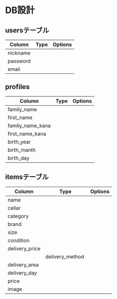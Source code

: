 # DB設計

## usersテーブル
|Column|Type|Options|
|------|----|-------|
|nickname| | |
|password| | |
|email| | |

## profiles
|Column|Type|Options|
|------|----|-------|
|family_name| | |
|first_name| | |
|family_name_kana| | |
|first_name_kana| | |
|birth_year|  | |
|birth_manth|  | |
|birth_day | | |


## itemsテーブル
|Column|Type|Options|
|------|----|-------|
|name| | |
|cellar| | |
|category| | |
|brand| | |
|size| | |
|condition| | |
|delivery_price| | |
 |delivery_method | | |
|delivery_area | | |
|delivery_day| | |
|price| | |
|image| | |


## 